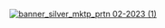 [![banner_silver_mktp_prtn 02-2023 (1)](https://user-images.githubusercontent.com/16775850/235613796-f8067a1b-c835-4606-87a4-d1fc37d7c5b6.png)](https://marketplace.atlassian.com/apps/1219033/assertthat-bdd-cucumber-for-jira?hosting=cloud&tab=overview&utm_source=github&utm_medium=profile&utm_campaign=github_links)
